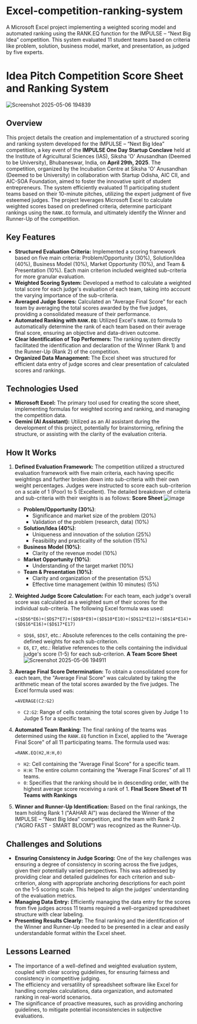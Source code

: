 # Excel-competition-ranking-system
A Microsoft Excel project implementing a weighted scoring model and automated ranking using the RANK.EQ function for the IMPULSE – “Next Big Idea” competition. This system evaluated 11 student teams based on criteria like problem, solution, business model, market, and presentation, as judged by five experts.

# Idea Pitch Competition Score Sheet and Ranking System

![Screenshot 2025-05-06 194839](https://github.com/user-attachments/assets/87bac28b-6240-4b65-801c-05133a5c9c01)


## Overview

This project details the creation and implementation of a structured scoring and ranking system developed for the IMPULSE – “Next Big Idea” competition, a key event of the **IMPULSE One Day Startup Conclave** held at the Institute of Agricultural Sciences (IAS), Siksha 'O' Anusandhan (Deemed to be University), Bhubaneswar, India, on **April 29th, 2025**. The competition, organized by the Incubation Centre at Siksha 'O' Anusandhan (Deemed to be University) in collaboration with Startup Odisha, AIC CII, and AIC-SOA Foundation, aimed to foster the innovative spirit of student entrepreneurs. The system efficiently evaluated 11 participating student teams based on their 10-minute pitches, utilizing the expert judgment of five esteemed judges. The project leverages Microsoft Excel to calculate weighted scores based on predefined criteria, determine participant rankings using the `RANK.EQ` formula, and ultimately identify the Winner and Runner-Up of the competition.

## Key Features

* **Structured Evaluation Criteria:** Implemented a scoring framework based on five main criteria: Problem/Opportunity (30%), Solution/Idea (40%), Business Model (10%), Market Opportunity (10%), and Team & Presentation (10%). Each main criterion included weighted sub-criteria for more granular evaluation.
* **Weighted Scoring System:** Developed a method to calculate a weighted total score for each judge's evaluation of each team, taking into account the varying importance of the sub-criteria.
* **Averaged Judge Scores:** Calculated an "Average Final Score" for each team by averaging the total scores awarded by the five judges, providing a consolidated measure of their performance.
* **Automated Ranking with `RANK.EQ`:** Utilized Excel's `RANK.EQ` formula to automatically determine the rank of each team based on their average final score, ensuring an objective and data-driven outcome.
* **Clear Identification of Top Performers:** The ranking system directly facilitated the identification and declaration of the Winner (Rank 1) and the Runner-Up (Rank 2) of the competition.
* **Organized Data Management:** The Excel sheet was structured for efficient data entry of judge scores and clear presentation of calculated scores and rankings.

## Technologies Used

* **Microsoft Excel:** The primary tool used for creating the score sheet, implementing formulas for weighted scoring and ranking, and managing the competition data.
* **Gemini (AI Assistant):** Utilized as an AI assistant during the development of this project, potentially for brainstorming, refining the structure, or assisting with the clarity of the evaluation criteria.

## How It Works

1.  **Defined Evaluation Framework:** The competition utilized a structured evaluation framework with five main criteria, each having specific weightings and further broken down into sub-criteria with their own weight percentages. Judges were instructed to score each sub-criterion on a scale of 1 (Poor) to 5 (Excellent). The detailed breakdown of criteria and sub-criteria with their weights is as follows:
**Score Sheet**
![image](https://github.com/user-attachments/assets/f4f9c644-add7-48f7-a89f-58222d45d206)

    * **Problem/Opportunity (30%)**:
        * Significance and market size of the problem (20%)
        * Validation of the problem (research, data) (10%)
    * **Solution/Idea (40%)**:
        * Uniqueness and innovation of the solution (25%)
        * Feasibility and practicality of the solution (15%)
    * **Business Model (10%)**:
        * Clarity of the revenue model (10%)
    * **Market Opportunity (10%)**:
        * Understanding of the target market (10%)
    * **Team & Presentation (10%)**:
        * Clarity and organization of the presentation (5%)
        * Effective time management (within 10 minutes) (5%)

3.  **Weighted Judge Score Calculation:** For each team, each judge's overall score was calculated as a weighted sum of their scores for the individual sub-criteria. The following Excel formula was used:

    ```excel
    =($D$6*E6)+($D$7*E7)+($D$9*E9)+($D$10*E10)+($D$12*E12)+($D$14*E14)+($D$16*E16)+($D$17*E17)
    ```

    * `$D$6`, `$D$7`, etc.: Absolute references to the cells containing the pre-defined weights for each sub-criterion.
    * `E6`, `E7`, etc.: Relative references to the cells containing the individual judge's score (1-5) for each sub-criterion.
    **A Team Score Sheet** ![Screenshot 2025-05-06 194911](https://github.com/user-attachments/assets/fc274c54-02e1-47d9-bddd-99278ffe368a)


4.  **Average Final Score Determination:** To obtain a consolidated score for each team, the "Average Final Score" was calculated by taking the arithmetic mean of the total scores awarded by the five judges. The Excel formula used was:

    ```excel
    =AVERAGE(C2:G2)
    ```

    * `C2:G2`: Range of cells containing the total scores given by Judge 1 to Judge 5 for a specific team.

5.  **Automated Team Ranking:** The final ranking of the teams was determined using the `RANK.EQ` function in Excel, applied to the "Average Final Score" of all 11 participating teams. The formula used was:

    ```excel
    =RANK.EQ(H2,H:H,0)
    ```

    * `H2`: Cell containing the "Average Final Score" for a specific team.
    * `H:H`: The entire column containing the "Average Final Scores" of all 11 teams.
    * `0`: Specifies that the ranking should be in descending order, with the highest average score receiving a rank of 1.
    **FInal Score Sheet of 11 Teams with Rankings**

6.  **Winner and Runner-Up Identification:** Based on the final rankings, the team holding Rank 1 ("AAHAR AI") was declared the Winner of the IMPULSE – “Next Big Idea” competition, and the team with Rank 2 ("AGRO FAST - SMART BLOOM") was recognized as the Runner-Up.


## Challenges and Solutions

* **Ensuring Consistency in Judge Scoring:** One of the key challenges was ensuring a degree of consistency in scoring across the five judges, given their potentially varied perspectives. This was addressed by providing clear and detailed guidelines for each criterion and sub-criterion, along with appropriate anchoring descriptions for each point on the 1-5 scoring scale. This helped to align the judges' understanding of the evaluation metrics.
* **Managing Data Entry:** Efficiently managing the data entry for the scores from five judges across 11 teams required a well-organized spreadsheet structure with clear labeling.
* **Presenting Results Clearly:** The final ranking and the identification of the Winner and Runner-Up needed to be presented in a clear and easily understandable format within the Excel sheet.

## Lessons Learned

* The importance of a well-defined and weighted evaluation system, coupled with clear scoring guidelines, for ensuring fairness and consistency in competitive judging.
* The efficiency and versatility of spreadsheet software like Excel for handling complex calculations, data organization, and automated ranking in real-world scenarios.
* The significance of proactive measures, such as providing anchoring guidelines, to mitigate potential inconsistencies in subjective evaluations.

